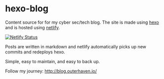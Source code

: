 # hexo-blog
Content source for for my cyber sec/tech blog.
The site is made using [hexo](https://hexo.io/) and is hosted using [netlify](https://www.netlify.com/).

[![Netlify Status](https://api.netlify.com/api/v1/badges/ac7cdb13-1cea-4491-9fdb-2bd7f9863f6d/deploy-status)](https://app.netlify.com/sites/outerhaven/deploys)

Posts are written in markdown and netlify automatically picks up new commits and redeploys hexo.

Simple, easy to maintain, and easy to back up.

Follow my journey:
http://blog.outerhaven.io/

